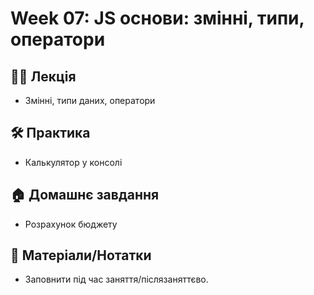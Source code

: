 # Week 07: JS основи: змінні, типи, оператори

## 🧑‍🏫 Лекція
- Змінні, типи даних, оператори

## 🛠 Практика
- Калькулятор у консолі

## 🏠 Домашнє завдання
- Розрахунок бюджету

## 📎 Матеріали/Нотатки
- Заповнити під час заняття/післязаняттєво.